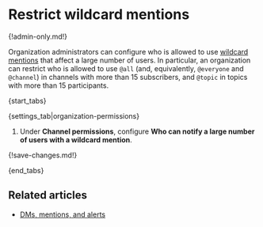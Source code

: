 # Restrict wildcard mentions

{!admin-only.md!}

Organization administrators can configure who is allowed to use [wildcard
mentions](/help/dm-mention-alert-notifications#wildcard-mentions) that affect a
large number of users. In particular, an organization can restrict who is
allowed to use `@all` (and, equivalently, `@everyone` and `@channel`) in channels
with more than 15 subscribers, and `@topic` in topics with more than 15
participants.

{start_tabs}

{settings_tab|organization-permissions}

1. Under **Channel permissions**, configure **Who can notify a large number of
   users with a wildcard mention**.

{!save-changes.md!}

{end_tabs}

## Related articles

* [DMs, mentions, and alerts](/help/dm-mention-alert-notifications)
